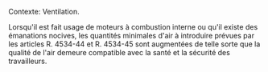 Contexte: Ventilation.

Lorsqu'il est fait usage de moteurs à combustion interne ou qu'il existe des émanations nocives, les quantités minimales d'air à introduire prévues par les articles R. 4534-44 et R. 4534-45 sont augmentées de telle sorte que la qualité de l'air demeure compatible avec la santé et la sécurité des travailleurs.